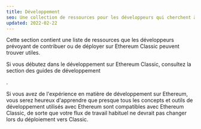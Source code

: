 ```yaml
---
title: Développement
seo: Une collection de ressources pour les développeurs qui cherchent à en savoir plus sur la contribution ou le déploiement d'applications sur Ethereum Classic.
updated: 2022-02-22
---
```


Cette section contient une liste de ressources que les développeurs prévoyant de contribuer ou de déployer sur Ethereum Classic peuvent trouver utiles.

Si vous débutez dans le développement sur Ethereum Classic, consultez la section des guides de développement

. 

Si vous avez de l'expérience en matière de développement sur Ethereum, vous serez heureux d'apprendre que presque tous les concepts et outils de développement utilisés avec Ethereum sont compatibles avec Ethereum Classic, de sorte que votre flux de travail habituel ne devrait pas changer lors du déploiement vers Classic.
